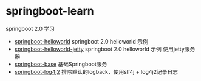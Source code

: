 # springboot-learn
springboot 2.0 学习

- [springboot-helloworld](https://github.com/yangqingmang/springboot-learn/tree/master/springboot-helloworld) springboot 2.0 helloworld 示例
- [springboot-helloworld-jetty](https://github.com/yangqingmang/springboot-learn/tree/master/springboot-helloworld-jetty) springboot 2.0 helloworld 示例 使用jetty服务器
- [springboot-base](https://github.com/yangqingmang/springboot-learn/tree/master/springboot-base) 基础Springboot服务
- [springboot-log4j2](https://github.com/yangqingmang/springboot-learn/tree/master/springboot-log4j2) 排除默认的logback，使用slf4j + log4j2记录日志